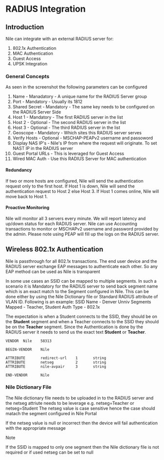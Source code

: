 # RADIUS Integration

## Introduction

Nile can integrate with an external RADIUS server for:
1. 802.1x Authentication
2. MAC Authentication
3. Guest Access
4. UPSK Integration

### General Concepts
As seen in the screenshot the following parameters can be configured
1. Name - Manadatory - A unique name for the RADIUS Server group
2. Port - Mandatory - Usually its 1812
3. Shared Secret - Mandatory - The same key needs to be configured on the RADIUS Server Side
4. Host 1 - Mandatory - The first RADIUS server in the list
5. Host 2 - Optional - The second RADIUS server in the list
6. Host 3 - Optional - The third RADIUS server in the list
7. Geoscope - Mandatory - Which sites this RADIUS server serves
8. Verify Hosts - Optional - MSCHAP-PEAPv2 username and passoword
9. Display NAS IP's - Nile's IP from where the request will originate. To set NAST IP in the RADIUS server
10. Guest Portal URLs - This is leveraged for Guest Access
11. Wired MAC Auth - Use this RADIUS Server for MAC authentication

#### Redundancy
If two or more hosts are configured, Nile will send the authentication request only to the first host. If Host 1 is down, Nile will send the authentication request to Host 2 else Host 3. If Host 1 comes online, Nile will move back to Host 1.

#### Proactive Monitoring
Nile will monitor all 3 servers every minute. We will report latency and up/down status for each RADIUS server. Nile can use Accounting transactions to monitor or MSCHAPv2 username and password provided by the admin. Please note using PEAP will fill up the logs on the RADIUS server.

## Wireless 802.1x Authentication
Nile is passthrough for all 802.1x transactions. The end user device and the RADIUS server exchange EAP messages to authenticate each other. So any EAP method can be used as Nile is transparent

In some use cases an SSID can be mapped to multiple segments. In such a scenario it is Mandatory for the RADIUS server to send back segment name which is an exact match to the Segment configured in Nile. This can be done either by using the Nile Dictionary file or Standard RADIUS attribute of VLAN ID. Following is an example:
SSID Name - Denver Unniv
Segments Mapped - Teacher, Student
Auth Type - 802.1x

The expectation is when a Student connects to the SSID, they should be on the **Student** segment and when a Teacher connects to the SSID they should be on the **Teacher** segment. Since the Authentication is done by the RADIUS server it needs to send us the exact text **Student** or **Teacher**.

```
VENDOR  Nile    58313

BEGIN-VENDOR    Nile

ATTRIBUTE       redirect-url    1       string
ATTRIBUTE       netseg          2       string
ATTRIBUTE       nile-avpair     3       string

END-VENDOR      Nile
```

### Nile Dictionary File
The Nile dictionary file needs to be uploaded in to the RADIUS server and the netseg attriute needs to be leverage e.g. netseg=Teacher or netseg=Student
The netseg value is case sensitive hence the case should matach the segment configured in Nile Portal

If the netseg value is null or incorrect then the device will fail authentication with the appropriate message

>[!NOTE]  
>If the SSID is mapped to only one segment then the Nile dictionary file is not required or if used netseg can be set to null



